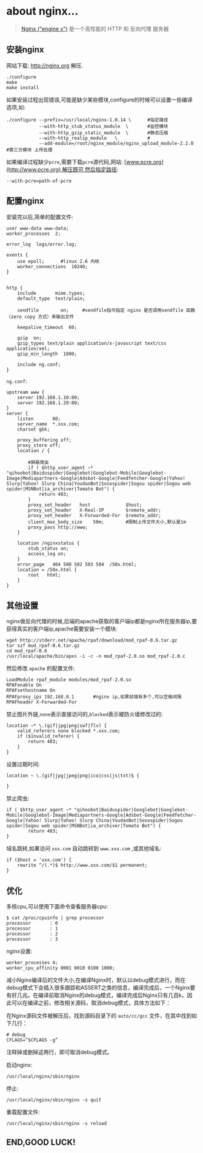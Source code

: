 about nginx...
==============

> [Nginx ("engine x")](http://nginx.org) 是一个高性能的 HTTP 和 反向代理 服务器


安装nginx
---------

网站下载: http://nginx.org 解压.

    ./configure
    make
    make install

如果安装过程出现错误,可能是缺少某些模块,configure的时候可以设置一些编译选项,如:

    ./configure --prefix=/usr/local/nginx-1.0.14 \      #指定路径
                --with-http_stub_status_module  \       #监控模块
                --with-http_gzip_static_module  \       #静态压缩
                --with-http_realip_module   \           #
                --add-module=/root/nginx_module/nginx_upload_module-2.2.0   #第三方模块 上传处理

如果编译过程缺少`pcre`,需要下载`pcre`源代码,网站: [www.pcre.org](http://www.pcre.org),解压既可,然后指定路径:

    --with-pcre=path-of-pcre


配置nginx
---------

安装完以后,简单的配置文件:

    user www-data www-data;
    worker_processes  2;

    error_log  logs/error.log;

    events {
        use epoll;      #linux 2.6 内核
        worker_connections  10240;
    }


    http {
        include       mime.types;
        default_type  text/plain;

        sendfile        on;     #sendfile指令指定 nginx 是否调用sendfile 函数（zero copy 方式）来输出文件

        keepalive_timeout  60;

        gzip  on;
        gzip_types text/plain application/x-javascript text/css application/xml;
        gzip_min_length  1000;
     
        include ng.conf;
    }

`ng.conf`:


    upstream www {
        server 192.168.1.10:80;
        server 192.168.1.20:80;
    }
    server {
        listen       80;
        server_name  *.xxx.com;
        charset gbk;

        proxy_buffering off;
        proxy_store off;
        location / {

            #屏蔽爬虫
            if ( $http_user_agent ~* "qihoobot|Baiduspider|Googlebot|Googlebot-Mobile|Googlebot-Image|Mediapartners-Google|Adsbot-Google|Feedfetcher-Google|Yahoo! Slurp|Yahoo! Slurp China|YoudaoBot|Sosospider|Sogou spider|Sogou web spider|MSNBot|ia_archiver|Tomato Bot") {
                return 403;
            }
            proxy_set_header   host             $host;
            proxy_set_header   X-Real-IP        $remote_addr;
            proxy_set_header   X-Forwarded-For  $remote_addr;
            client_max_body_size    50m;        #限制上传文件大小,默认是1m
            proxy_pass http://www;
        }

        location /nginxstatus {
            stub_status on;
            access_log on;
        }
        error_page   404 500 502 503 504  /50x.html;
        location = /50x.html {
            root   html;
        }
    }

其他设置
-------

nginx做反向代理的时候,后端的apache获取的客户端ip都是nginx所在服务器ip,要获得真实的客户端ip,apache需要安装一个模块:

    wget http://stderr.net/apache/rpaf/download/mod_rpaf-0.6.tar.gz
    tar xzf mod_rpaf-0.6.tar.gz
    cd mod_rpaf-0.6
    /usr/local/apache/bin/apxs -i -c -n mod_rpaf-2.0.so mod_rpaf-2.0.c

然后修改 `apache` 的配置文件:

    LoadModule rpaf_module modules/mod_rpaf-2.0.so
    RPAFenable On
    RPAFsethostname On
    RPAFproxy_ips 192.168.0.1       #nginx ip,如果前端有多个,可以空格间隔
    RPAFheader X-Forwarded-For

禁止图片外链,`none`表示直接访问的,`blocked`表示被防火墙修改过的:

    location ~* \.(gif|jpg|png|swf|flv) {
        valid_referers none blocked *.xxx.com;
        if ($invalid_referer) {
            return 403;
        }
    }

设置过期时间:

    location ~ \.(gif|jpg|jpeg|png|ico|css|js|txt)$ {
        
    }
    
禁止爬虫:

    if ( $http_user_agent ~* "qihoobot|Baiduspider|Googlebot|Googlebot-Mobile|Googlebot-Image|Mediapartners-Google|Adsbot-Google|Feedfetcher-Google|Yahoo! Slurp|Yahoo! Slurp China|YoudaoBot|Sosospider|Sogou spider|Sogou web spider|MSNBot|ia_archiver|Tomato Bot") {
            return 403;
    }

域名跳转,如果访问 `xxx.com` 自动跳转到 `www.xxx.com` ,或其他域名:

    if ($host = 'xxx.com') {
        rewrite ^/(.*)$ http://www.xxx.com/$1 permanent;
    }

优化
----

多核cpu,可以使用下面命令查看服务器cpu:

    $ cat /proc/cpuinfo | grep processor
    processor       : 0
    processor       : 1
    processor       : 2
    processor       : 3

nginx设置:

    worker_processes 4;
    worker_cpu_affinity 0001 0010 0100 1000;

减小Nginx编译后的文件大小,在编译Nginx时，默认以debug模式进行，而在debug模式下会插入很多跟踪和ASSERT之类的信息，编译完成后，一个Nginx要有好几兆。在编译前取消Nginx的debug模式，编译完成后Nginx只有几百k，因此可以在编译之前，修改相关源码，取消debug模式，具体方法如下：

在Nginx源码文件被解压后，找到源码目录下的 `auto/cc/gcc` 文件，在其中找到如下几行：

    # debug  
    CFLAGS=”$CFLAGS -g” 

注释掉或删掉这两行，即可取消debug模式。

启动nginx:

    /usr/local/nginx/sbin/nginx

停止:

    /usr/local/nginx/sbin/nginx -s quit


重载配置文件:

    /usr/local/nginx/sbin/nginx -s reload


END,GOOD LUCK!
--------------



